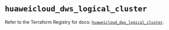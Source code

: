 # `huaweicloud_dws_logical_cluster`

Refer to the Terraform Registry for docs: [`huaweicloud_dws_logical_cluster`](https://registry.terraform.io/providers/huaweicloud/huaweicloud/1.71.1/docs/resources/dws_logical_cluster).
